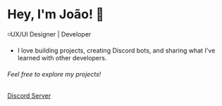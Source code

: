 # Hey, I'm João! 👋
◽UX/UI Designer | Developer<br>
- I love building projects, creating Discord bots, and sharing what I've learned with other developers.
###### Feel free to explore my projects!

<a href="https://discord.gg/pCmK8x8TVv">Discord Server</a>
